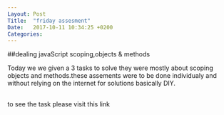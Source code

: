 ```yaml
---
Layout: Post
Title:  "friday assesment"
Date:   2017-10-11 10:34:25 +0200
Categories: 
---
```

##dealing javaScript scoping,objects & methods

Today we we given a 3 tasks to solve they were mostly about 
scoping objects and methods.these assements were to be done 
individualy and without relying on the internet for solutions 
basically DIY.
##
to see the task please visit this link 
